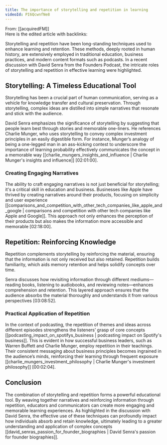 ```yaml
---
title: The importance of storytelling and repetition in learning
videoId: PI6QcwnfNe8
---
```


From: [[acquiredFM]] <br/> 
Here is the edited article with backlinks:

Storytelling and repetition have been long-standing techniques used to enhance learning and retention. These methods, deeply rooted in human history, are extensively employed in traditional education, business practices, and modern content formats such as podcasts. In a recent discussion with David Senra from the Founders Podcast, the intricate roles of storytelling and repetition in effective learning were highlighted.

## Storytelling: A Timeless Educational Tool

Storytelling has been a crucial part of human communication, serving as a vehicle for knowledge transfer and cultural preservation. Through storytelling, complex ideas are distilled into simple narratives that resonate and stick with the audience. 

David Senra emphasizes the significance of storytelling by suggesting that people learn best through stories and memorable one-liners. He references Charlie Munger, who uses storytelling to convey complex investment principles in an easily digestible form. For instance, Munger’s analogy of being a one-legged man in an ass-kicking contest to underscore the importance of learning probability effectively communicates the concept in a memorable way [[charlie_mungers_insights_and_influence | Charlie Munger's insights and influence]] <a class="yt-timestamp" data-t="02:01:00">[02:01:00]</a>.

### Creating Engaging Narratives

The ability to craft engaging narratives is not just beneficial for storytelling; it's a critical skill in education and business. Businesses like Apple have thrived by creating narratives around their products, focusing on simplicity and user experience [[comparisons_and_competition_with_other_tech_companies_like_apple_and_google | comparisons and competition with other tech companies like Apple and Google]]. This approach not only enhances the perception of their products but also makes the information more accessible and memorable <a class="yt-timestamp" data-t="02:18:00">[02:18:00]</a>.

## Repetition: Reinforcing Knowledge

Repetition complements storytelling by reinforcing the material, ensuring that the information is not only received but also retained. Repetition builds familiarity, which aids memory retention and helps solidify concepts over time.

Senra discusses how revisiting information through different mediums—reading books, listening to audiobooks, and reviewing notes—enhances comprehension and retention. This layered approach ensures that the audience absorbs the material thoroughly and understands it from various perspectives <a class="yt-timestamp" data-t="03:08:52">[03:08:52]</a>.

### Practical Application of Repetition

In the context of podcasting, the repetition of themes and ideas across different episodes strengthens the listeners’ grasp of core concepts [[podcasting_impact_on_spotifys_business | podcasting impact on Spotify's business]]. This is evident in how successful business leaders, such as Warren Buffett and Charlie Munger, employ repetition in their teachings. Their consistent messaging about business principles becomes ingrained in the audience’s minds, reinforcing their learning through frequent exposure [[charlie_mungers_investment_philosophy | Charlie Munger's investment philosophy]] <a class="yt-timestamp" data-t="00:02:04">[00:02:04]</a>.

## Conclusion

The combination of storytelling and repetition forms a powerful educational tool. By weaving together narratives and reinforcing information through repetition, educators and communicators can create more engaging and memorable learning experiences. As highlighted in the discussion with David Senra, the effective use of these techniques can profoundly impact how individuals absorb and retain knowledge, ultimately leading to a greater understanding and application of complex concepts [[david_senras_passion_for_founder_biographies | David Senra's passion for founder biographies]].